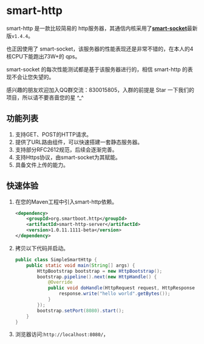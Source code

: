 # smart-http
smart-http 是一款比较简易的 http服务器，其通信内核采用了[**smart-socket**](https://gitee.com/smartboot/smart-socket)最新版`v1.4.4`。

也正因使用了 smart-socket，该服务器的性能表现还是非常不错的，在本人的4核CPU下能跑出73W+的 qps。

smart-socket 的每次性能测试都是基于该服务器进行的，相信 smart-http 的表现不会让您失望的。


感兴趣的朋友欢迎加入QQ群交流：830015805，入群的前提是 Star 一下我们的项目，所以请不要吝啬您的星 ^_^
## 功能列表
1. 支持GET、POST的HTTP请求。
2. 提供了URL路由组件，可以快速搭建一套静态服务器。
3. 支持部分RFC2612规范，后续会逐渐完善。
4. 支持Https协议，由smart-socket为其赋能。
5. 具备文件上传的能力。

## 快速体验
1. 在您的Maven工程中引入smart-http依赖。
    ```xml
    <dependency>
        <groupId>org.smartboot.http</groupId>
        <artifactId>smart-http-server</artifactId>
        <version>1.0.11.1111-beta</version>
    </dependency>
    ```
2. 拷贝以下代码并启动。
    ```java
    public class SimpleSmartHttp {
        public static void main(String[] args) {
            HttpBootstrap bootstrap = new HttpBootstrap();
            bootstrap.pipeline().next(new HttpHandle() {
                @Override
                public void doHandle(HttpRequest request, HttpResponse response) throws IOException {
                    response.write("hello world".getBytes());
                }
            });
            bootstrap.setPort(8080).start();
        }
    }
    ```
3. 浏览器访问:`http://localhost:8080/`，

